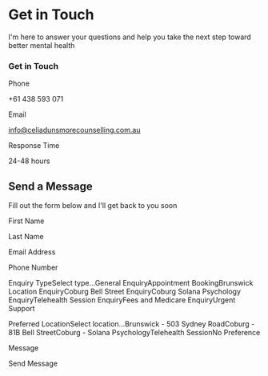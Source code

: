 # Get in Touch

I'm here to answer your questions and help you take the next step toward better mental health

### Get in Touch

Phone

+61 438 593 071

Email

info@celiadunsmorecounselling.com.au

Response Time

24-48 hours

## Send a Message

Fill out the form below and I'll get back to you soon

First Name

Last Name

Email Address

Phone Number

Enquiry TypeSelect type...General EnquiryAppointment BookingBrunswick Location EnquiryCoburg Bell Street EnquiryCoburg Solana Psychology EnquiryTelehealth Session EnquiryFees and Medicare EnquiryUrgent Support

Preferred LocationSelect location...Brunswick - 503 Sydney RoadCoburg - 81B Bell StreetCoburg - Solana PsychologyTelehealth SessionNo Preference

Message

Send Message